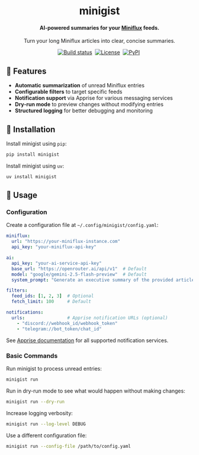 <div align="center">
	<h1>minigist</h1>
	<h4 align="center">
		AI-powered summaries for your <a href="https://miniflux.app/">Miniflux</a> feeds.
	</h4>
	<p>Turn your long Miniflux articles into clear, concise summaries.</p>
</div>

<p align="center">
	<a href="https://github.com/eikendev/minigist/actions"><img alt="Build status" src="https://img.shields.io/github/actions/workflow/status/eikendev/minigist/main.yml?branch=main"/></a>&nbsp;
	<a href="https://github.com/eikendev/minigist/blob/main/LICENSE"><img alt="License" src="https://img.shields.io/github/license/eikendev/minigist"/></a>&nbsp;
	<a href="https://pypi.org/project/minigist/"><img alt="PyPI" src="https://img.shields.io/pypi/v/minigist"/></a>&nbsp;
</p>

## 🤘&nbsp;Features

- **Automatic summarization** of unread Miniflux entries
- **Configurable filters** to target specific feeds
- **Notification support** via Apprise for various messaging services
- **Dry-run mode** to preview changes without modifying entries
- **Structured logging** for better debugging and monitoring

## 🚀&nbsp;Installation

Install minigist using `pip`:

```bash
pip install minigist
```

Install minigist using `uv`:

```bash
uv install minigist
```

## 📄&nbsp;Usage

### Configuration

Create a configuration file at `~/.config/minigist/config.yaml`:

```yaml
miniflux:
  url: "https://your-miniflux-instance.com"
  api_key: "your-miniflux-api-key"

ai:
  api_key: "your-ai-service-api-key"
  base_url: "https://openrouter.ai/api/v1"  # Default
  model: "google/gemini-2.5-flash-preview"  # Default
  system_prompt: "Generate an executive summary of the provided article."  # Default

filters:
  feed_ids: [1, 2, 3]  # Optional
  fetch_limit: 100     # Default

notifications:
  urls:                # Apprise notification URLs (optional)
    - "discord://webhook_id/webhook_token"
    - "telegram://bot_token/chat_id"
```

See [Apprise documentation](https://github.com/caronc/apprise) for all supported notification services.

### Basic Commands

Run minigist to process unread entries:

```bash
minigist run
```

Run in dry-run mode to see what would happen without making changes:

```bash
minigist run --dry-run
```

Increase logging verbosity:

```bash
minigist run --log-level DEBUG
```

Use a different configuration file:

```bash
minigist run --config-file /path/to/config.yaml
```
